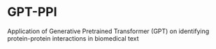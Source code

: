 # GPT-PPI
 Application of Generative Pretrained Transformer (GPT) on identifying protein-protein interactions in biomedical text
